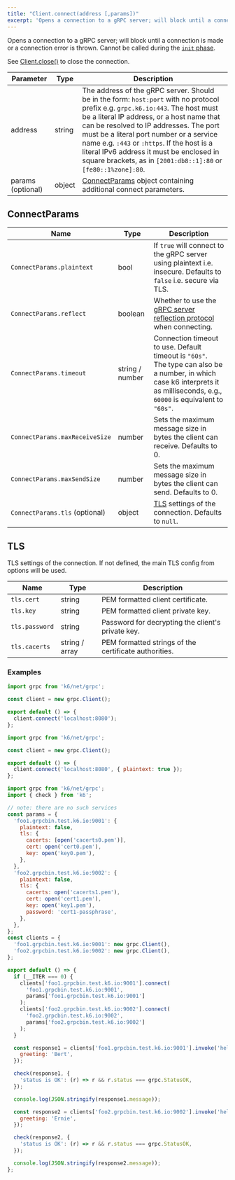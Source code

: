 ```yaml
---
title: "Client.connect(address [,params])"
excerpt: 'Opens a connection to a gRPC server; will block until a connection is made or a connection error is thrown.'
---
```


Opens a connection to a gRPC server; will block until a connection is made or a connection error is thrown. Cannot be called during the [`init` phase](/using-k6/test-lifecycle).

See [Client.close()](/javascript-api/k6-net-grpc/client/client-close) to close the connection.

| Parameter | Type | Description |
|-----------|------|-------------|
| address | string | The address of the gRPC server. Should be in the form: `host:port` with no protocol prefix e.g. `grpc.k6.io:443`. The host must be a literal IP address, or a host name that can be resolved to IP addresses.  The port must be a literal port number or a service name e.g. `:443` or `:https`. If the host is a literal IPv6 address it must be enclosed in square brackets, as in `[2001:db8::1]:80` or `[fe80::1%zone]:80`. |
| params (optional) | object | [ConnectParams](#connectparams) object containing additional connect parameters. |


## ConnectParams

| Name | Type | Description |
|------|------|-------------|
| `ConnectParams.plaintext` | bool | If `true` will connect to the gRPC server using plaintext i.e. insecure. Defaults to `false` i.e. secure via TLS. |
| `ConnectParams.reflect` | boolean | Whether to use the [gRPC server reflection protocol](https://github.com/grpc/grpc/blob/master/doc/server-reflection.md) when connecting. |
| `ConnectParams.timeout` | string / number | Connection timeout to use. Default timeout is `"60s"`. <br/> The type can also be a number, in which case k6 interprets it as milliseconds, e.g., `60000` is equivalent to `"60s"`. |
| `ConnectParams.maxReceiveSize` | number | Sets the maximum message size in bytes the client can receive. Defaults to 0. |
| `ConnectParams.maxSendSize` | number | Sets the maximum message size in bytes the client can send. Defaults to 0. |
| `ConnectParams.tls` (optional) | object | [TLS](#tls) settings of the connection. Defaults to `null`. |

## TLS

TLS settings of the connection. If not defined, the main TLS config from options will be used.

| Name | Type | Description |
|------|------|-------------|
| `tls.cert` | string | PEM formatted client certificate. |
| `tls.key` | string | PEM formatted client private key. |
| `tls.password` | string | Password for decrypting the client's private key. |
| `tls.cacerts` | string / array | PEM formatted strings of the certificate authorities. |

### Examples

<div class="code-group" data-props='{"labels": ["Simple example"], "lineNumbers": [true]}'>

```javascript
import grpc from 'k6/net/grpc';

const client = new grpc.Client();

export default () => {
  client.connect('localhost:8080');
};
```
</div>

<div class="code-group" data-props='{"labels": ["Insecure connection"], "lineNumbers": [true]}'>

```javascript
import grpc from 'k6/net/grpc';

const client = new grpc.Client();

export default () => {
  client.connect('localhost:8080', { plaintext: true });
};
```
</div>

<div class="code-group" data-props='{"labels": ["Different TLS settings"], "lineNumbers": [true]}'>

```javascript
import grpc from 'k6/net/grpc';
import { check } from 'k6';

// note: there are no such services
const params = {
  'foo1.grpcbin.test.k6.io:9001': {
    plaintext: false,
    tls: {
      cacerts: [open('cacerts0.pem')],
      cert: open('cert0.pem'),
      key: open('key0.pem'),
    },
  },
  'foo2.grpcbin.test.k6.io:9002': {
    plaintext: false,
    tls: {
      cacerts: open('cacerts1.pem'),
      cert: open('cert1.pem'),
      key: open('key1.pem'),
      password: 'cert1-passphrase',
    },
  },
};
const clients = {
  'foo1.grpcbin.test.k6.io:9001': new grpc.Client(),
  'foo2.grpcbin.test.k6.io:9002': new grpc.Client(),
};

export default () => {
  if (__ITER === 0) {
    clients['foo1.grpcbin.test.k6.io:9001'].connect(
      'foo1.grpcbin.test.k6.io:9001',
      params['foo1.grpcbin.test.k6.io:9001']
    );
    clients['foo2.grpcbin.test.k6.io:9002'].connect(
      'foo2.grpcbin.test.k6.io:9002',
      params['foo2.grpcbin.test.k6.io:9002']
    );
  }

  const response1 = clients['foo1.grpcbin.test.k6.io:9001'].invoke('hello.HelloService/SayHello', {
    greeting: 'Bert',
  });

  check(response1, {
    'status is OK': (r) => r && r.status === grpc.StatusOK,
  });

  console.log(JSON.stringify(response1.message));

  const response2 = clients['foo2.grpcbin.test.k6.io:9002'].invoke('hello.HelloService/SayHello', {
    greeting: 'Ernie',
  });

  check(response2, {
    'status is OK': (r) => r && r.status === grpc.StatusOK,
  });

  console.log(JSON.stringify(response2.message));
};
```
</div>